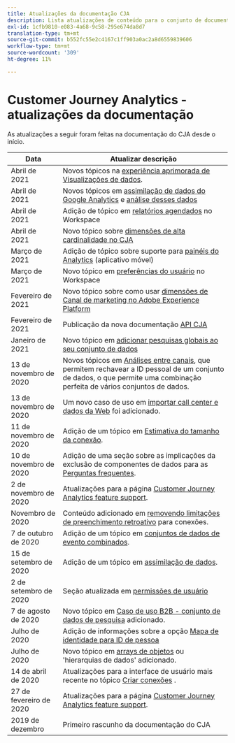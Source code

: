 ```yaml
---
title: Atualizações da documentação CJA
description: Lista atualizações de conteúdo para o conjunto de documentação do Customer Journey Analytics desde dezembro de 2019.
exl-id: 1cfb9810-e083-4a68-9c58-295e674da8d7
translation-type: tm+mt
source-git-commit: b552fc55e2c4167c1ff903a0ac2a8d6559839606
workflow-type: tm+mt
source-wordcount: '309'
ht-degree: 11%

---
```


# Customer Journey Analytics - atualizações da documentação

As atualizações a seguir foram feitas na documentação do CJA desde o início.

| Data | Atualizar descrição |
| --- | --- |
| Abril de 2021 | Novos tópicos na [experiência aprimorada de Visualizações de dados](/help/data-views/data-views.md). |
| Abril de 2021 | Novos tópicos em [assimilação de dados do Google Analytics](/help/use-cases/ga-to-cja.md) e [análise desses dados](/help/use-cases/ga-to-cja-reporting.md) |
| Abril de 2021 | Adição de tópico em [relatórios agendados](/help/analysis-workspace/curate-share/t-schedule-report.md) no Workspace |
| Abril de 2021 | Novo tópico sobre [dimensões de alta cardinalidade no CJA](/help/components/dimensions/high-cardinality.md) |
| Março de 2021 | Adição de tópico sobre suporte para [painéis do Analytics](/help/mobile-app/home.md) (aplicativo móvel) |
| Março de 2021 | Novo tópico em [preferências do usuário](/help/analysis-workspace/user-preferences.md) no Workspace |
| Fevereiro de 2021 | Novo tópico sobre como usar [dimensões de Canal de marketing no Adobe Experience Platform](/help/use-cases/marketing-channels.md) |
| Fevereiro de 2021 | Publicação da nova documentação [API CJA](https://www.adobe.io/cja-apis/docs/) |
| Janeiro de 2021 | Novo tópico em [adicionar pesquisas globais ao seu conjunto de dados](/help/use-cases/global-lookups.md) |
| 13 de novembro de 2020 | Novos tópicos em [Análises entre canais](/help/connections/cca/overview.md), que permitem rechavear a ID pessoal de um conjunto de dados, o que permite uma combinação perfeita de vários conjuntos de dados. |
| 13 de novembro de 2020 | Um novo caso de uso em [importar call center e dados da Web](/help/use-cases/call-center.md) foi adicionado. |
| 11 de novembro de 2020 | Adição de um tópico em [Estimativa do tamanho da conexão](/help/connections/estimate-connection-size.md). |
| 10 de novembro de 2020 | Adição de uma seção sobre as implicações da exclusão de componentes de dados para as [Perguntas frequentes](/help/getting-started/cja-faq.md). |
| 2 de novembro de 2020 | Atualizações para a página [Customer Journey Analytics feature support](/help/getting-started/cja-aa.md). |
| Novembro de 2020 | Conteúdo adicionado em [removendo limitações de preenchimento retroativo](https://experienceleague.adobe.com/docs/analytics-platform/using/cja-connections/create-connection.html?lang=en#backfill-historical-data) para conexões. |
| 7 de outubro de 2020 | Adição de um tópico em [conjuntos de dados de evento combinados](/help/connections/combined-dataset.md). |
| 15 de setembro de 2020 | Adição de um tópico em [assimilação de dados](/help/use-cases/data-ingestion.md). |
| 2 de setembro de 2020 | Seção atualizada em [permissões de usuário](https://experienceleague.adobe.com/docs/analytics-platform/using/cja-overview/cja-overview.html?lang=pt-BR) |
| 7 de agosto de 2020 | Novo tópico em [Caso de uso B2B - conjunto de dados de pesquisa](/help/use-cases/b2b.md) adicionado. |
| Julho de 2020 | Adição de informações sobre a opção [Mapa de identidade para ID de pessoa](https://experienceleague.adobe.com/docs/analytics-platform/using/cja-connections/create-connection.html?lang=en) |
| Julho de 2020 | Novo tópico em [arrays de objetos](/help/use-cases/object-arrays.md) ou &#39;hierarquias de dados&#39; adicionado. |
| 14 de abril de 2020 | Atualizações para a interface de usuário mais recente no tópico [Criar conexões](/help/connections/create-connection.md) . |
| 27 de fevereiro de 2020 | Atualizações para a página [Customer Journey Analytics feature support](/help/getting-started/cja-aa.md). |
| 2019 de dezembro | Primeiro rascunho da documentação do CJA |
